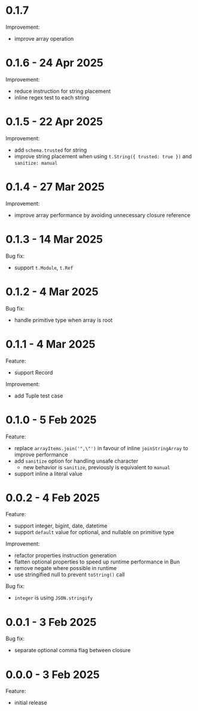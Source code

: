 # 0.1.7
Improvement:
- improve array operation

# 0.1.6 - 24 Apr 2025
Improvement:
- reduce instruction for string placement
- inline regex test to each string

# 0.1.5 - 22 Apr 2025
Improvement:
- add `schema.trusted` for string
- improve string placement when using `t.String({ trusted: true })` and `sanitize: manual`

# 0.1.4 - 27 Mar 2025
Improvement:
- improve array performance by avoiding unnecessary closure reference

# 0.1.3 - 14 Mar 2025
Bug fix:
- support `t.Module`, `t.Ref`

# 0.1.2 - 4 Mar 2025
Bug fix:
- handle primitive type when array is root

# 0.1.1 - 4 Mar 2025
Feature:
- support Record

Improvement:
- add Tuple test case

# 0.1.0 - 5 Feb 2025
Feature:
- replace `arrayItems.join('",\"')` in favour of inline `joinStringArray` to improve performance
- add `sanitize` option for handling unsafe character
	- new behavior is `sanitize`, previously is equivalent to `manual`
- support inline a literal value

# 0.0.2 - 4 Feb 2025
Feature:
- support integer, bigint, date, datetime
- support `default` value for optional, and nullable on primitive type

Improvement:
- refactor properties instruction generation
- flatten optional properties to speed up runtime performance in Bun
- remove negate where possible in runtime
- use stringified null to prevent `toString()` call

Bug fix:
- `integer` is using `JSON.stringify`

# 0.0.1 - 3 Feb 2025
Bug fix:
- separate optional comma flag between closure

# 0.0.0 - 3 Feb 2025
Feature:
- initial release
